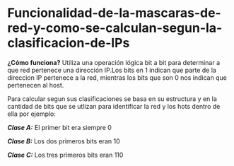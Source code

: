 # Funcionalidad-de-la-mascaras-de-red-y-como-se-calculan-segun-la-clasificacion-de-IPs

**¿Cómo funciona?**
Utiliza una operación lógica bit a bit para determinar a que red pertenece una dirección IP.Los bits en 1 indican que parte de la direccion IP pertenece a la red, mientras los bits que son 0 nos indican que pertenecen al host.

Para calcular segun sus clasificaciones se basa en su estructura y en la cantidad de bits que se utlizan para identificar la red y los hots dentro de ella por ejemplo:

***Clase A:*** El primer bit era siempre 0

***Clase B:***  Los dos primeros bits eran 10 

***Clase C:*** Los tres primeros bits eran 110 

